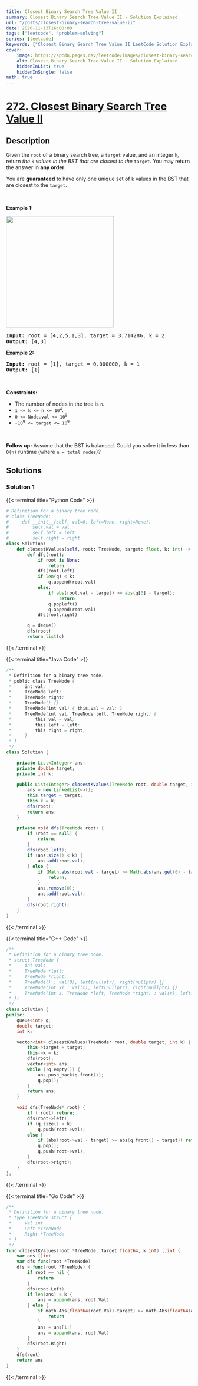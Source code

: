 ```yaml
---
title: Closest Binary Search Tree Value II
summary: Closest Binary Search Tree Value II - Solution Explained
url: "/posts/closest-binary-search-tree-value-ii"
date: 2020-11-13T16:00:00
tags: ["leetcode", "problem-solving"]
series: [leetcode]
keywords: ["Closest Binary Search Tree Value II LeetCode Solution Explained in all languages", "272", "leetcode question 272", "Closest Binary Search Tree Value II", "LeetCode", "leetcode solution in Python3 C++ Java Go PHP Ruby Swift TypeScript Rust C# JavaScript C", "GeeksforGeeks", "InterviewBit", "Coding Ninjas", "HackerRank", "HackerEarth", "CodeChef", "TopCoder", "AlgoExpert", "freeCodeCamp", "Codeforces", "GitHub", "AtCoder", "Samir Paul"]
cover:
    image: https://spcdn.pages.dev/leetcode/images/closest-binary-search-tree-value-ii.webp
    alt: Closest Binary Search Tree Value II - Solution Explained
    hiddenInList: true
    hiddenInSingle: false
math: true
---
```



# [272. Closest Binary Search Tree Value II](https://leetcode.com/problems/closest-binary-search-tree-value-ii)


## Description

<p>Given the <code>root</code> of a binary search tree, a <code>target</code> value, and an integer <code>k</code>, return <em>the </em><code>k</code><em> values in the BST that are closest to the</em> <code>target</code>. You may return the answer in <strong>any order</strong>.</p>

<p>You are <strong>guaranteed</strong> to have only one unique set of <code>k</code> values in the BST that are closest to the <code>target</code>.</p>

<p>&nbsp;</p>
<p><strong class="example">Example 1:</strong></p>
<img alt="" src="https://spcdn.pages.dev/leetcode/problems/0272.Closest%20Binary%20Search%20Tree%20Value%20II/images/closest1-1-tree.jpg" style="width: 292px; height: 302px;" />
<pre>
<strong>Input:</strong> root = [4,2,5,1,3], target = 3.714286, k = 2
<strong>Output:</strong> [4,3]
</pre>

<p><strong class="example">Example 2:</strong></p>

<pre>
<strong>Input:</strong> root = [1], target = 0.000000, k = 1
<strong>Output:</strong> [1]
</pre>

<p>&nbsp;</p>
<p><strong>Constraints:</strong></p>

<ul>
	<li>The number of nodes in the tree is <code>n</code>.</li>
	<li><code>1 &lt;= k &lt;= n &lt;= 10<sup>4</sup></code>.</li>
	<li><code>0 &lt;= Node.val &lt;= 10<sup>9</sup></code></li>
	<li><code>-10<sup>9</sup> &lt;= target &lt;= 10<sup>9</sup></code></li>
</ul>

<p>&nbsp;</p>
<p><strong>Follow up:</strong> Assume that the BST is balanced. Could you solve it in less than <code>O(n)</code> runtime (where <code>n = total nodes</code>)?</p>

## Solutions

### Solution 1

<!-- tabs:start -->

{{< terminal title="Python Code" >}}
```python
# Definition for a binary tree node.
# class TreeNode:
#     def __init__(self, val=0, left=None, right=None):
#         self.val = val
#         self.left = left
#         self.right = right
class Solution:
    def closestKValues(self, root: TreeNode, target: float, k: int) -> List[int]:
        def dfs(root):
            if root is None:
                return
            dfs(root.left)
            if len(q) < k:
                q.append(root.val)
            else:
                if abs(root.val - target) >= abs(q[0] - target):
                    return
                q.popleft()
                q.append(root.val)
            dfs(root.right)

        q = deque()
        dfs(root)
        return list(q)
```
{{< /terminal >}}

{{< terminal title="Java Code" >}}
```java
/**
 * Definition for a binary tree node.
 * public class TreeNode {
 *     int val;
 *     TreeNode left;
 *     TreeNode right;
 *     TreeNode() {}
 *     TreeNode(int val) { this.val = val; }
 *     TreeNode(int val, TreeNode left, TreeNode right) {
 *         this.val = val;
 *         this.left = left;
 *         this.right = right;
 *     }
 * }
 */
class Solution {

    private List<Integer> ans;
    private double target;
    private int k;

    public List<Integer> closestKValues(TreeNode root, double target, int k) {
        ans = new LinkedList<>();
        this.target = target;
        this.k = k;
        dfs(root);
        return ans;
    }

    private void dfs(TreeNode root) {
        if (root == null) {
            return;
        }
        dfs(root.left);
        if (ans.size() < k) {
            ans.add(root.val);
        } else {
            if (Math.abs(root.val - target) >= Math.abs(ans.get(0) - target)) {
                return;
            }
            ans.remove(0);
            ans.add(root.val);
        }
        dfs(root.right);
    }
}
```
{{< /terminal >}}

{{< terminal title="C++ Code" >}}
```cpp
/**
 * Definition for a binary tree node.
 * struct TreeNode {
 *     int val;
 *     TreeNode *left;
 *     TreeNode *right;
 *     TreeNode() : val(0), left(nullptr), right(nullptr) {}
 *     TreeNode(int x) : val(x), left(nullptr), right(nullptr) {}
 *     TreeNode(int x, TreeNode *left, TreeNode *right) : val(x), left(left), right(right) {}
 * };
 */
class Solution {
public:
    queue<int> q;
    double target;
    int k;

    vector<int> closestKValues(TreeNode* root, double target, int k) {
        this->target = target;
        this->k = k;
        dfs(root);
        vector<int> ans;
        while (!q.empty()) {
            ans.push_back(q.front());
            q.pop();
        }
        return ans;
    }

    void dfs(TreeNode* root) {
        if (!root) return;
        dfs(root->left);
        if (q.size() < k)
            q.push(root->val);
        else {
            if (abs(root->val - target) >= abs(q.front() - target)) return;
            q.pop();
            q.push(root->val);
        }
        dfs(root->right);
    }
};
```
{{< /terminal >}}

{{< terminal title="Go Code" >}}
```go
/**
 * Definition for a binary tree node.
 * type TreeNode struct {
 *     Val int
 *     Left *TreeNode
 *     Right *TreeNode
 * }
 */
func closestKValues(root *TreeNode, target float64, k int) []int {
	var ans []int
	var dfs func(root *TreeNode)
	dfs = func(root *TreeNode) {
		if root == nil {
			return
		}
		dfs(root.Left)
		if len(ans) < k {
			ans = append(ans, root.Val)
		} else {
			if math.Abs(float64(root.Val)-target) >= math.Abs(float64(ans[0])-target) {
				return
			}
			ans = ans[1:]
			ans = append(ans, root.Val)
		}
		dfs(root.Right)
	}
	dfs(root)
	return ans
}
```
{{< /terminal >}}

<!-- tabs:end -->

<!-- end -->
